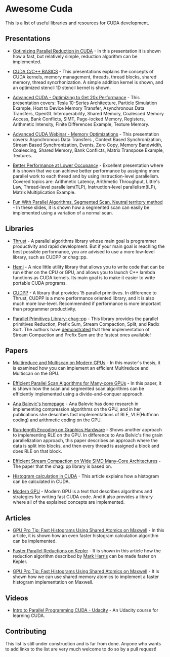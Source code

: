 # Awesome Cuda

This is a list of useful libraries and resources for CUDA
development.

## Presentations

* [Optimizing Parallel Reduction in CUDA](https://docs.nvidia.com/cuda/samples/6_Advanced/reduction/doc/reduction.pdf) - In this presentation it is shown how a fast, but relatively simple, reduction
algorithm can be implemented.

* [CUDA C/C++ BASICS](https://www.olcf.ornl.gov/wp-content/uploads/2013/02/Intro_to_CUDA_C-TS.pdf) - This presentations explains the concepts of CUDA kernels,
memory management, threads, thread blocks, shared memory, thread
syncrhonization. A simple addition kernel is shown, and an optimized stencil
1D stencil kernel is shown.

* [Advanced CUDA - Optimizing to Get 20x
  Performance](https://www.nvidia.com/content/cudazone/download/Advanced_CUDA_Training_NVISION08.pdf) - This presentation covers: Tesla 10-Series Architecture, Particle
  Simulation Example, Host to Device Memory Transfer, Asynchronous
  Data Transfers, OpenGL Interoperability, Shared Memory, Coalesced
  Memory Access, Bank Conflicts, SIMT, Page-locked Memory, Registers,
  Arithmetic Intensity, Finite Differences Example, Texture Memory.

* [Advanced CUDA Webinar - Memory
  Optimizations](http://on-demand.gputechconf.com/gtc-express/2011/presentations/NVIDIA_GPU_Computing_Webinars_CUDA_Memory_Optimization.pdf) - This presentation covers: Asynchronous Data Transfers , Context
  Based Synchronization, Stream Based Synchronization, Events, Zero
  Copy, Memory Bandwidth, Coalescing, Shared Memory, Bank Conflicts,
  Matrix Transpose Example, Textures.

* [Better Performance at Lower
  Occupancy](http://www.nvidia.com/content/GTC-2010/pdfs/2238_GTC2010.pdf) - Excellent presentation where it is shown that we can achieve better
  performance by assigning more parallel work to each thread and by using
  Instruction-level parallelism. Covered topics are:
  Arithmetic Latency, Arithmetic Throughput, Little's Law,
  Thread-level parallelism(TLP), Instruction-level parallelism(ILP),
  Matrix Multiplication Example.

* [Fun With Parallel Algorithms. Segmented Scan. Neutral territory method](http://www.cs.cmu.edu/afs/cs/academic/class/15418-s12/www/lectures/24_algorithms.pdf) - In these slides, it is shown how a segmented scan can easily be implemented using a variation of a normal scan.

## Libraries

* [Thrust](https://github.com/thrust/thrust) - A parallel algorithms library whose main goal is programmer productivity and
  rapid development. But if your main goal is reaching the best
  possible performance, you are advised to use a more low-level
  library, such as CUDPP or chag::pp.

* [Hemi](https://github.com/harrism/hemi) - A nice little utility library that
 allows you to write code that can be run either on the CPU or GPU,
 and allows you to launch C++ lambda functions as CUDA kernels. Its
 main goal is to make it easier to write portable CUDA programs.

* [CUDPP](https://github.com/cudpp/cudpp) - A library that provides 15
  parallel primitives. In difference to Thrust, CUDPP is a more
  performance oriented library, and it is also much more
  low-level. Recommended if performance is more important than
  programmer productivity.

* [Parallel Primitives Library: chag::pp](https://newq.net/archived/www.cse.chalmers.se/pub/pp/) - This
  library provides the parallel primitives Reduction, Prefix Sum,
  Stream Compaction, Split, and Radix Sort. The authors have
  [demonstrated](https://newq.net/archived/www.cse.chalmers.se/pub/pp/stream_compaction_pres.pdf)
  that their implementation of Stream Compaction and Prefix Sum are
  the fastest ones available!

## Papers

* [Multireduce and Multiscan on Modern GPUs](http://hiperfit.dk/pdf/marco-eilers-thesis.pdf) - In this
  master's thesis, it is examined how you can implement an efficient
  Multireduce and Multiscan on the GPU.

* [Efficient Parallel Scan Algorithms for Many-core GPUs](http://www.idav.ucdavis.edu/publications/print_pub?pub_id=1041) - In this paper, it is shown how the scan and segmented scan algorithms
  can be efficiently implemented using a divide-and-conquer approach.

* [Ana Balevic's homepage](http://tesla.rcub.bg.ac.rs/~taucet/coding.html) - Ana Balevic has done research in implementing compression
  algorithms on the GPU, and in her publications she describes fast
  implementations of RLE, VLE(Huffman coding) and arithmetic coding on
  the GPU.

* [Run-length Encoding on Graphics
  Hardware](https://www.cs.uaf.edu/media/filer_public/2013/08/27/ms_cs_ruth_rutter.pdf) - Shows another approach to implementing RLE on the GPU. In
  difference to Ana Belvic's fine grain parallelization approach, this
  paper describes an approach where the data is split into blocks,
  and then every thread is assigned a block and does RLE on that block.

* [Efficient Stream Compaction on Wide SIMD Many-Core Architectures](http://www.cse.chalmers.se/~uffe/streamcompaction.pdf) - The paper that the chag::pp library is based on.

* [Histogram calculation in CUDA](http://developer.download.nvidia.com/compute/cuda/1.1-Beta/x86_website/projects/histogram64/doc/histogram.pdf) - This article explains how a histogram can be calculated in CUDA.

* [Modern GPU](https://nvlabs.github.io/moderngpu/index.html) - Modern GPU
is a text that describes algorithms and strategies for writing fast
CUDA code. And it also provides a library where all of the explained
concepts are implemented.

## Articles

* [GPU Pro Tip: Fast Histograms Using Shared Atomics on
Maxwell](https://devblogs.nvidia.com/parallelforall/gpu-pro-tip-fast-histograms-using-shared-atomics-maxwell/) - In this article, it is shown how an even faster histogram
calculation algorithm can be implemented.

* [Faster Parallel Reductions on
Kepler](https://devblogs.nvidia.com/parallelforall/faster-parallel-reductions-kepler/) - It is shown in this article how the reduction algorithm described by [Mark
Harris](https://docs.nvidia.com/cuda/samples/6_Advanced/reduction/doc/reduction.pdf)
can be made faster on Kepler.

* [GPU Pro Tip: Fast Histograms Using Shared Atomics on Maxwell](https://devblogs.nvidia.com/parallelforall/gpu-pro-tip-fast-histograms-using-shared-atomics-maxwell/) - It is shown how we can use shared memory atomics to implement a faster histogram implementation on Maxwell.

## Videos

* [Intro to Parallel Programming CUDA -
  Udacity](https://www.youtube.com/playlist?list=PLGvfHSgImk4aweyWlhBXNF6XISY3um82_) - An Udacity course for learning CUDA.

## Contributing

This list is still under construction and is far from done. Anyone who
wants to add links to the list are very much welcome to do so by a
pull request!

